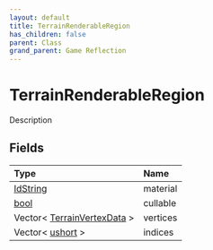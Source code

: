 ```yaml
---
layout: default
title: TerrainRenderableRegion
has_children: false
parent: Class
grand_parent: Game Reflection
---
```

# TerrainRenderableRegion
Description 

## Fields

| Type | Name |
|:----------|:--------------|
| [IdString](/riftbreaker-wiki/docs/game-reflection/components/id_string/) | material |
| [bool](/riftbreaker-wiki/docs/game-reflection/components/bool/) | cullable |
| Vector< [TerrainVertexData](/riftbreaker-wiki/docs/game-reflection/classes/terrain_vertex_data/) > | vertices |
| Vector< [ushort](/riftbreaker-wiki/docs/game-reflection/enums/ushort/) > | indices |

